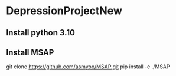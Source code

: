 # DepressionProjectNew

## Install python 3.10
## Install MSAP
git clone https://github.com/asmyoo/MSAP.git
pip install -e ./MSAP
